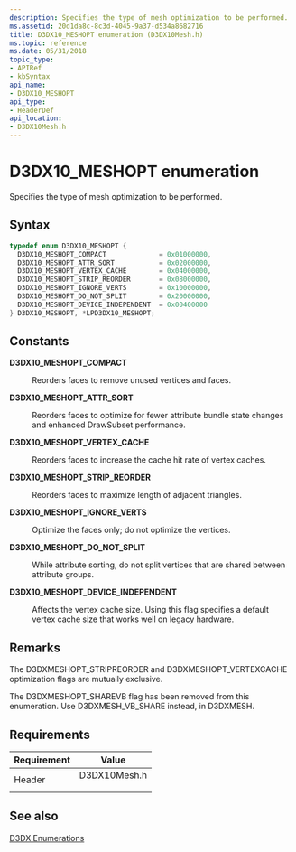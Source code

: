 ```yaml
---
description: Specifies the type of mesh optimization to be performed.
ms.assetid: 20d1da8c-8c3d-4045-9a37-d534a8682716
title: D3DX10_MESHOPT enumeration (D3DX10Mesh.h)
ms.topic: reference
ms.date: 05/31/2018
topic_type: 
- APIRef
- kbSyntax
api_name: 
- D3DX10_MESHOPT
api_type: 
- HeaderDef
api_location: 
- D3DX10Mesh.h
---
```


# D3DX10\_MESHOPT enumeration

Specifies the type of mesh optimization to be performed.

## Syntax


```C++
typedef enum D3DX10_MESHOPT { 
  D3DX10_MESHOPT_COMPACT             = 0x01000000,
  D3DX10_MESHOPT_ATTR_SORT           = 0x02000000,
  D3DX10_MESHOPT_VERTEX_CACHE        = 0x04000000,
  D3DX10_MESHOPT_STRIP_REORDER       = 0x08000000,
  D3DX10_MESHOPT_IGNORE_VERTS        = 0x10000000,
  D3DX10_MESHOPT_DO_NOT_SPLIT        = 0x20000000,
  D3DX10_MESHOPT_DEVICE_INDEPENDENT  = 0x00400000
} D3DX10_MESHOPT, *LPD3DX10_MESHOPT;
```



## Constants

<dl> <dt>

<span id="D3DX10_MESHOPT_COMPACT"></span><span id="d3dx10_meshopt_compact"></span>**D3DX10\_MESHOPT\_COMPACT**
</dt> <dd>

Reorders faces to remove unused vertices and faces.

</dd> <dt>

<span id="D3DX10_MESHOPT_ATTR_SORT"></span><span id="d3dx10_meshopt_attr_sort"></span>**D3DX10\_MESHOPT\_ATTR\_SORT**
</dt> <dd>

Reorders faces to optimize for fewer attribute bundle state changes and enhanced DrawSubset performance.

</dd> <dt>

<span id="D3DX10_MESHOPT_VERTEX_CACHE"></span><span id="d3dx10_meshopt_vertex_cache"></span>**D3DX10\_MESHOPT\_VERTEX\_CACHE**
</dt> <dd>

Reorders faces to increase the cache hit rate of vertex caches.

</dd> <dt>

<span id="D3DX10_MESHOPT_STRIP_REORDER"></span><span id="d3dx10_meshopt_strip_reorder"></span>**D3DX10\_MESHOPT\_STRIP\_REORDER**
</dt> <dd>

Reorders faces to maximize length of adjacent triangles.

</dd> <dt>

<span id="D3DX10_MESHOPT_IGNORE_VERTS"></span><span id="d3dx10_meshopt_ignore_verts"></span>**D3DX10\_MESHOPT\_IGNORE\_VERTS**
</dt> <dd>

Optimize the faces only; do not optimize the vertices.

</dd> <dt>

<span id="D3DX10_MESHOPT_DO_NOT_SPLIT"></span><span id="d3dx10_meshopt_do_not_split"></span>**D3DX10\_MESHOPT\_DO\_NOT\_SPLIT**
</dt> <dd>

While attribute sorting, do not split vertices that are shared between attribute groups.

</dd> <dt>

<span id="D3DX10_MESHOPT_DEVICE_INDEPENDENT"></span><span id="d3dx10_meshopt_device_independent"></span>**D3DX10\_MESHOPT\_DEVICE\_INDEPENDENT**
</dt> <dd>

Affects the vertex cache size. Using this flag specifies a default vertex cache size that works well on legacy hardware.

</dd> </dl>

## Remarks

The D3DXMESHOPT\_STRIPREORDER and D3DXMESHOPT\_VERTEXCACHE optimization flags are mutually exclusive.

The D3DXMESHOPT\_SHAREVB flag has been removed from this enumeration. Use D3DXMESH\_VB\_SHARE instead, in D3DXMESH.

## Requirements



| Requirement | Value |
|-------------------|-----------------------------------------------------------------------------------------|
| Header<br/> | <dl> <dt>D3DX10Mesh.h</dt> </dl> |



## See also

<dl> <dt>

[D3DX Enumerations](d3d10-graphics-reference-d3dx10-enums.md)
</dt> </dl>

 

 




